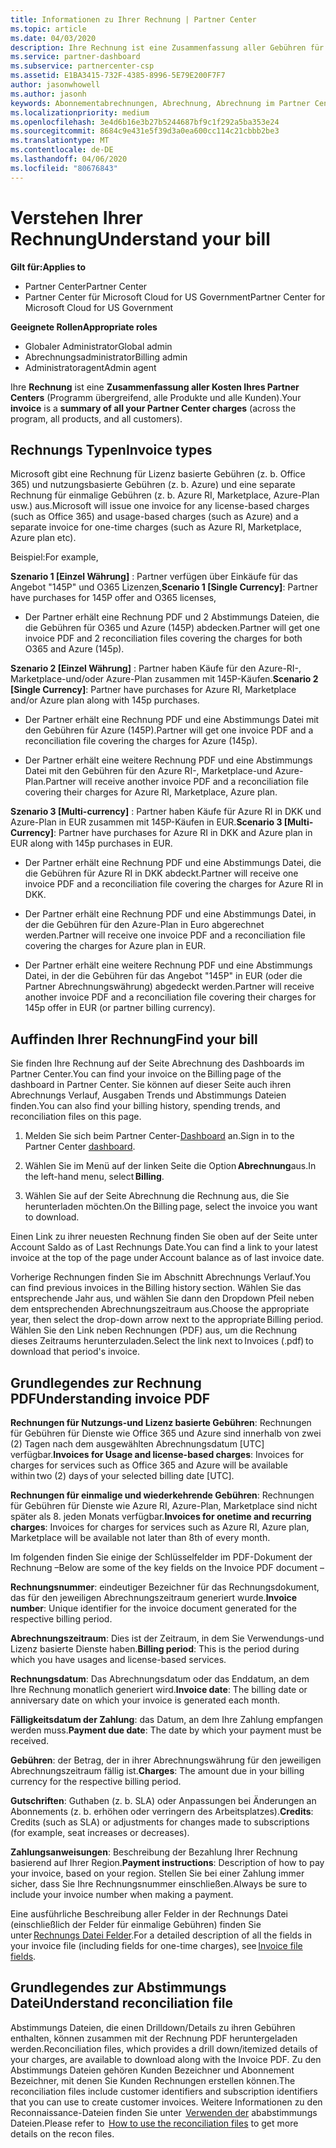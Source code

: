 ```yaml
---
title: Informationen zu Ihrer Rechnung | Partner Center
ms.topic: article
ms.date: 04/03/2020
description: Ihre Rechnung ist eine Zusammenfassung aller Gebühren für Partner Center (Programm-, Produkt-und Kunden übergreifend) für die aktuelle monatliche Zeit.
ms.service: partner-dashboard
ms.subservice: partnercenter-csp
ms.assetid: E1BA3415-732F-4385-8996-5E79E200F7F7
author: jasonwhowell
ms.author: jasonh
keywords: Abonnementabrechnungen, Abrechnung, Abrechnung im Partner Center, Partner Center-Abrechnung, meine Rechnung lesen, Rechnung, Rechnung für Partner Center, CSP-Abrechnung, wo ist meine Rechnung?
ms.localizationpriority: medium
ms.openlocfilehash: 3e4d6b16e3b27b5244687bf9c1f292a5ba353e24
ms.sourcegitcommit: 8684c9e431e5f39d3a0ea600cc114c21cbbb2be3
ms.translationtype: MT
ms.contentlocale: de-DE
ms.lasthandoff: 04/06/2020
ms.locfileid: "80676843"
---
```

# <a name="understand-your-bill"></a><span data-ttu-id="1d360-104">Verstehen Ihrer Rechnung</span><span class="sxs-lookup"><span data-stu-id="1d360-104">Understand your bill</span></span>

<span data-ttu-id="1d360-105">**Gilt für:**</span><span class="sxs-lookup"><span data-stu-id="1d360-105">**Applies to**</span></span>

- <span data-ttu-id="1d360-106">Partner Center</span><span class="sxs-lookup"><span data-stu-id="1d360-106">Partner Center</span></span>
- <span data-ttu-id="1d360-107">Partner Center für Microsoft Cloud for US Government</span><span class="sxs-lookup"><span data-stu-id="1d360-107">Partner Center for Microsoft Cloud for US Government</span></span>

<span data-ttu-id="1d360-108">**Geeignete Rollen**</span><span class="sxs-lookup"><span data-stu-id="1d360-108">**Appropriate roles**</span></span>

- <span data-ttu-id="1d360-109">Globaler Administrator</span><span class="sxs-lookup"><span data-stu-id="1d360-109">Global admin</span></span>
- <span data-ttu-id="1d360-110">Abrechnungsadministrator</span><span class="sxs-lookup"><span data-stu-id="1d360-110">Billing admin</span></span>
- <span data-ttu-id="1d360-111">Administratoragent</span><span class="sxs-lookup"><span data-stu-id="1d360-111">Admin agent</span></span>


<span data-ttu-id="1d360-112">Ihre **Rechnung** ist eine **Zusammenfassung aller Kosten Ihres Partner Centers** (Programm übergreifend, alle Produkte und alle Kunden).</span><span class="sxs-lookup"><span data-stu-id="1d360-112">Your **invoice** is a **summary of all your Partner Center charges** (across the program, all products, and all customers).</span></span> 

## <a name="invoice-types"></a><span data-ttu-id="1d360-113">Rechnungs Typen</span><span class="sxs-lookup"><span data-stu-id="1d360-113">Invoice types</span></span>

<span data-ttu-id="1d360-114">Microsoft gibt eine Rechnung für Lizenz basierte Gebühren (z. b. Office 365) und nutzungsbasierte Gebühren (z. b. Azure) und eine separate Rechnung für einmalige Gebühren (z. b. Azure RI, Marketplace, Azure-Plan usw.) aus.</span><span class="sxs-lookup"><span data-stu-id="1d360-114">Microsoft will issue one invoice for any license-based charges (such as Office 365) and usage-based charges (such as Azure) and a separate invoice for one-time charges (such as Azure RI, Marketplace, Azure plan etc).</span></span> 

<span data-ttu-id="1d360-115">Beispiel:</span><span class="sxs-lookup"><span data-stu-id="1d360-115">For example,</span></span>  

<span data-ttu-id="1d360-116">**Szenario 1 [Einzel Währung]** : Partner verfügen über Einkäufe für das Angebot "145P" und O365 Lizenzen,</span><span class="sxs-lookup"><span data-stu-id="1d360-116">**Scenario 1 [Single Currency]**: Partner have purchases for 145P offer and O365 licenses,</span></span>  

- <span data-ttu-id="1d360-117">Der Partner erhält eine Rechnung PDF und 2 Abstimmungs Dateien, die die Gebühren für O365 und Azure (145P) abdecken.</span><span class="sxs-lookup"><span data-stu-id="1d360-117">Partner will get one invoice PDF and 2 reconciliation files covering the charges for both O365 and Azure (145p).</span></span>  

<span data-ttu-id="1d360-118">**Szenario 2 [Einzel Währung]** : Partner haben Käufe für den Azure-RI-, Marketplace-und/oder Azure-Plan zusammen mit 145P-Käufen.</span><span class="sxs-lookup"><span data-stu-id="1d360-118">**Scenario 2 [Single Currency]**: Partner have purchases for Azure RI, Marketplace and/or Azure plan along with 145p purchases.</span></span> 

- <span data-ttu-id="1d360-119">Der Partner erhält eine Rechnung PDF und eine Abstimmungs Datei mit den Gebühren für Azure (145P).</span><span class="sxs-lookup"><span data-stu-id="1d360-119">Partner will get one invoice PDF and a reconciliation file covering the charges for Azure (145p).</span></span> 

- <span data-ttu-id="1d360-120">Der Partner erhält eine weitere Rechnung PDF und eine Abstimmungs Datei mit den Gebühren für den Azure RI-, Marketplace-und Azure-Plan.</span><span class="sxs-lookup"><span data-stu-id="1d360-120">Partner will receive another invoice PDF and a reconciliation file covering their charges for Azure RI, Marketplace, Azure plan.</span></span> 

<span data-ttu-id="1d360-121">**Szenario 3 [Multi-currency]** : Partner haben Käufe für Azure RI in DKK und Azure-Plan in EUR zusammen mit 145P-Käufen in EUR.</span><span class="sxs-lookup"><span data-stu-id="1d360-121">**Scenario 3 [Multi-Currency]**: Partner have purchases for Azure RI in DKK and Azure plan in EUR along with 145p purchases in EUR.</span></span> 

- <span data-ttu-id="1d360-122">Der Partner erhält eine Rechnung PDF und eine Abstimmungs Datei, die die Gebühren für Azure RI in DKK abdeckt.</span><span class="sxs-lookup"><span data-stu-id="1d360-122">Partner will receive one invoice PDF and a reconciliation file covering the charges for Azure RI in DKK.</span></span> 

- <span data-ttu-id="1d360-123">Der Partner erhält eine Rechnung PDF und eine Abstimmungs Datei, in der die Gebühren für den Azure-Plan in Euro abgerechnet werden.</span><span class="sxs-lookup"><span data-stu-id="1d360-123">Partner will receive one invoice PDF and a reconciliation file covering the charges for Azure plan in EUR.</span></span> 

- <span data-ttu-id="1d360-124">Der Partner erhält eine weitere Rechnung PDF und eine Abstimmungs Datei, in der die Gebühren für das Angebot "145P" in EUR (oder die Partner Abrechnungswährung) abgedeckt werden.</span><span class="sxs-lookup"><span data-stu-id="1d360-124">Partner will receive another invoice PDF and a reconciliation file covering their charges for 145p offer in EUR (or partner billing currency).</span></span> 

## <a name="find-your-bill"></a><span data-ttu-id="1d360-125">Auffinden Ihrer Rechnung</span><span class="sxs-lookup"><span data-stu-id="1d360-125">Find your bill</span></span> 

<span data-ttu-id="1d360-126">Sie finden Ihre Rechnung auf der Seite Abrechnung des Dashboards im Partner Center.</span><span class="sxs-lookup"><span data-stu-id="1d360-126">You can find your invoice on the Billing page of the dashboard in Partner Center.</span></span> <span data-ttu-id="1d360-127">Sie können auf dieser Seite auch ihren Abrechnungs Verlauf, Ausgaben Trends und Abstimmungs Dateien finden.</span><span class="sxs-lookup"><span data-stu-id="1d360-127">You can also find your billing history, spending trends, and reconciliation files on this page.</span></span> 

1. <span data-ttu-id="1d360-128">Melden Sie sich beim Partner Center-[Dashboard](https://partner.microsoft.com/dashboard/home) an.</span><span class="sxs-lookup"><span data-stu-id="1d360-128">Sign in to the Partner Center [dashboard](https://partner.microsoft.com/dashboard/home).</span></span> 

2. <span data-ttu-id="1d360-129">Wählen Sie im Menü auf der linken Seite die Option **Abrechnung**aus.</span><span class="sxs-lookup"><span data-stu-id="1d360-129">In the left-hand menu, select **Billing**.</span></span> 

3. <span data-ttu-id="1d360-130">Wählen Sie auf der Seite Abrechnung die Rechnung aus, die Sie herunterladen möchten.</span><span class="sxs-lookup"><span data-stu-id="1d360-130">On the Billing page, select the invoice you want to download.</span></span> 

<span data-ttu-id="1d360-131">Einen Link zu ihrer neuesten Rechnung finden Sie oben auf der Seite unter Account Saldo as of Last Rechnungs Date.</span><span class="sxs-lookup"><span data-stu-id="1d360-131">You can find a link to your latest invoice at the top of the page under Account balance as of last invoice date.</span></span> 

<span data-ttu-id="1d360-132">Vorherige Rechnungen finden Sie im Abschnitt Abrechnungs Verlauf.</span><span class="sxs-lookup"><span data-stu-id="1d360-132">You can find previous invoices in the Billing history section.</span></span> <span data-ttu-id="1d360-133">Wählen Sie das entsprechende Jahr aus, und wählen Sie dann den Dropdown Pfeil neben dem entsprechenden Abrechnungszeitraum aus.</span><span class="sxs-lookup"><span data-stu-id="1d360-133">Choose the appropriate year, then select the drop-down arrow next to the appropriate Billing period.</span></span> <span data-ttu-id="1d360-134">Wählen Sie den Link neben Rechnungen (PDF) aus, um die Rechnung dieses Zeitraums herunterzuladen.</span><span class="sxs-lookup"><span data-stu-id="1d360-134">Select the link next to Invoices (.pdf) to download that period's invoice.</span></span> 

## <a name="understanding-invoice-pdf"></a><span data-ttu-id="1d360-135">Grundlegendes zur Rechnung PDF</span><span class="sxs-lookup"><span data-stu-id="1d360-135">Understanding invoice PDF</span></span> 

<span data-ttu-id="1d360-136">**Rechnungen für Nutzungs-und Lizenz basierte Gebühren**: Rechnungen für Gebühren für Dienste wie Office 365 und Azure sind innerhalb von zwei (2) Tagen nach dem ausgewählten Abrechnungsdatum [UTC] verfügbar.</span><span class="sxs-lookup"><span data-stu-id="1d360-136">**Invoices for Usage and license-based charges**: Invoices for charges for services such as Office 365 and Azure will be available within two (2) days of your selected billing date [UTC].</span></span>  

<span data-ttu-id="1d360-137">**Rechnungen für einmalige und wiederkehrende Gebühren**: Rechnungen für Gebühren für Dienste wie Azure RI, Azure-Plan, Marketplace sind nicht später als 8. jeden Monats verfügbar.</span><span class="sxs-lookup"><span data-stu-id="1d360-137">**Invoices for onetime and recurring charges**: Invoices for charges for services such as Azure RI, Azure plan, Marketplace will be available not later than 8th of every month.</span></span>  

<span data-ttu-id="1d360-138">Im folgenden finden Sie einige der Schlüsselfelder im PDF-Dokument der Rechnung –</span><span class="sxs-lookup"><span data-stu-id="1d360-138">Below are some of the key fields on the Invoice PDF document –</span></span> 

<span data-ttu-id="1d360-139">**Rechnungsnummer**: eindeutiger Bezeichner für das Rechnungsdokument, das für den jeweiligen Abrechnungszeitraum generiert wurde.</span><span class="sxs-lookup"><span data-stu-id="1d360-139">**Invoice number**: Unique identifier for the invoice document generated for the respective billing period.</span></span> 

<span data-ttu-id="1d360-140">**Abrechnungszeitraum**: Dies ist der Zeitraum, in dem Sie Verwendungs-und Lizenz basierte Dienste haben.</span><span class="sxs-lookup"><span data-stu-id="1d360-140">**Billing period**: This is the period during which you have usages and license-based services.</span></span> 

<span data-ttu-id="1d360-141">**Rechnungsdatum**: Das Abrechnungsdatum oder das Enddatum, an dem Ihre Rechnung monatlich generiert wird.</span><span class="sxs-lookup"><span data-stu-id="1d360-141">**Invoice date**: The billing date or anniversary date on which your invoice is generated each month.</span></span> 

<span data-ttu-id="1d360-142">**Fälligkeitsdatum der Zahlung**: das Datum, an dem Ihre Zahlung empfangen werden muss.</span><span class="sxs-lookup"><span data-stu-id="1d360-142">**Payment due date**: The date by which your payment must be received.</span></span> 

<span data-ttu-id="1d360-143">**Gebühren**: der Betrag, der in ihrer Abrechnungswährung für den jeweiligen Abrechnungszeitraum fällig ist.</span><span class="sxs-lookup"><span data-stu-id="1d360-143">**Charges**: The amount due in your billing currency for the respective billing period.</span></span> 

<span data-ttu-id="1d360-144">**Gutschriften**: Guthaben (z. b. SLA) oder Anpassungen bei Änderungen an Abonnements (z. b. erhöhen oder verringern des Arbeitsplatzes).</span><span class="sxs-lookup"><span data-stu-id="1d360-144">**Credits**: Credits (such as SLA) or adjustments for changes made to subscriptions (for example, seat increases or decreases).</span></span> 

<span data-ttu-id="1d360-145">**Zahlungsanweisungen**: Beschreibung der Bezahlung Ihrer Rechnung basierend auf Ihrer Region.</span><span class="sxs-lookup"><span data-stu-id="1d360-145">**Payment instructions**: Description of how to pay your invoice, based on your region.</span></span> <span data-ttu-id="1d360-146">Stellen Sie bei einer Zahlung immer sicher, dass Sie Ihre Rechnungsnummer einschließen.</span><span class="sxs-lookup"><span data-stu-id="1d360-146">Always be sure to include your invoice number when making a payment.</span></span> 

<span data-ttu-id="1d360-147">Eine ausführliche Beschreibung aller Felder in der Rechnungs Datei (einschließlich der Felder für einmalige Gebühren) finden Sie unter [Rechnungs Datei Felder](invoice-file.md).</span><span class="sxs-lookup"><span data-stu-id="1d360-147">For a detailed description of all the fields in your invoice file (including fields for one-time charges), see [Invoice file fields](invoice-file.md).</span></span> 

## <a name="understand-reconciliation-file"></a><span data-ttu-id="1d360-148">Grundlegendes zur Abstimmungs Datei</span><span class="sxs-lookup"><span data-stu-id="1d360-148">Understand reconciliation file</span></span> 

 <span data-ttu-id="1d360-149">Abstimmungs Dateien, die einen Drilldown/Details zu ihren Gebühren enthalten, können zusammen mit der Rechnung PDF heruntergeladen werden.</span><span class="sxs-lookup"><span data-stu-id="1d360-149">Reconciliation files, which provides a drill down/itemized details of your charges, are available to download along with the Invoice PDF.</span></span> <span data-ttu-id="1d360-150">Zu den Abstimmungs Dateien gehören Kunden Bezeichner und Abonnement Bezeichner, mit denen Sie Kunden Rechnungen erstellen können.</span><span class="sxs-lookup"><span data-stu-id="1d360-150">The reconciliation files include customer identifiers and subscription identifiers that you can use to create customer invoices.</span></span> <span data-ttu-id="1d360-151">Weitere Informationen zu den Reconnaissance-Dateien finden Sie unter  [Verwenden der](use-the-reconciliation-files.md) ababstimmungs Dateien.</span><span class="sxs-lookup"><span data-stu-id="1d360-151">Please refer to  [How to use the reconciliation files](use-the-reconciliation-files.md) to get more details on the recon files.</span></span> 





























